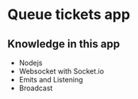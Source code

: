 # Queue tickets app

## Knowledge in this app
- Nodejs
- Websocket with Socket.io
- Emits and Listening
- Broadcast